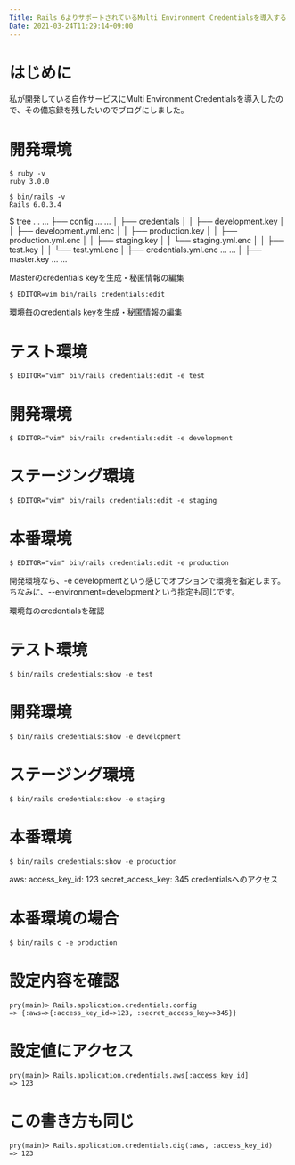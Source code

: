 ```yaml
---
Title: Rails 6よりサポートされているMulti Environment Credentialsを導入する
Date: 2021-03-24T11:29:14+09:00
---
```


# はじめに
私が開発している自作サービスにMulti Environment Credentialsを導入したので、その備忘録を残したいのでブログにしました。

# 開発環境
```
$ ruby -v
ruby 3.0.0

$ bin/rails -v
Rails 6.0.3.4
```


$ tree .
.
...
├── config
... ...
│   ├── credentials
│   │   ├── development.key
│   │   ├── development.yml.enc
│   │   ├── production.key
│   │   ├── production.yml.enc
│   │   ├── staging.key
│   │   └── staging.yml.enc
│   │   ├── test.key
│   │   └── test.yml.enc
│   ├── credentials.yml.enc
... ...
│   ├── master.key
... ...

Masterのcredentials keyを生成・秘匿情報の編集
```
$ EDITOR=vim bin/rails credentials:edit
```




環境毎のcredentials keyを生成・秘匿情報の編集
# テスト環境
```
$ EDITOR="vim" bin/rails credentials:edit -e test
```

# 開発環境
```
$ EDITOR="vim" bin/rails credentials:edit -e development
```

# ステージング環境
```
$ EDITOR="vim" bin/rails credentials:edit -e staging
```

# 本番環境
```
$ EDITOR="vim" bin/rails credentials:edit -e production
```
開発環境なら、-e developmentという感じでオプションで環境を指定します。ちなみに、--environment=developmentという指定も同じです。

環境毎のcredentialsを確認
# テスト環境
```
$ bin/rails credentials:show -e test
```

# 開発環境
```
$ bin/rails credentials:show -e development
```

# ステージング環境
```
$ bin/rails credentials:show -e staging
```

# 本番環境
```
$ bin/rails credentials:show -e production
```

aws:
  access_key_id: 123
  secret_access_key: 345
credentialsへのアクセス
# 本番環境の場合
```
$ bin/rails c -e production
```

# 設定内容を確認
```
pry(main)> Rails.application.credentials.config
=> {:aws=>{:access_key_id=>123, :secret_access_key=>345}}
```

# 設定値にアクセス
```
pry(main)> Rails.application.credentials.aws[:access_key_id]
=> 123
```

# この書き方も同じ
```
pry(main)> Rails.application.credentials.dig(:aws, :access_key_id)
=> 123
```
